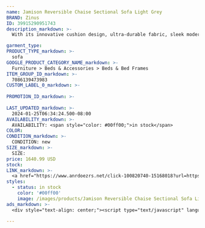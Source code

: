 ```yaml
---
name: Jamison Reversible Chaise Sectional Sofa Light Grey
BRAND: Zinus
ID: 39915290951743
description_markdown: >-
  With its innovative cushion design, ultra-durable fabric, sleek modern styling, and patented tool-free assembly system, it’s no wonder our Jamison Sectional won the 2021 GOOD DESIGN® Award. Designed with the highest quality memory foam and sturdy framework, this sectional also features a reversible chaise so you can customize your seating arrangement.

garment_type:
PRODUCT_TYPE_markdown: >-
  sofa
GOOGLE_PRODUCT_CATEGORY_NAME_markdown: >-
  Furniture > Beds & Accessories > Beds & Bed Frames
ITEM_GROUP_ID_markdown: >-
  7086139473983
CUSTOM_LABEL_0_markdown: >-
  
PROMOTION_ID_markdown: >-
  
LAST_UPDATED_markdown: >-
  2024-01-25T06:34:24.500-08:00
AVAILABILITY_markdown: >-
  AVAILABILITY: <span style="color: #00ff00;">in stock</span>
COLOR:
CONDITION_markdown: >-
  CONDITION: new
SIZE_markdown: >-
  SIZE: 
price: 1640.99 USD
stock: 
LINK_markdown: >-
  <a href="https://www.anrdoezrs.net/click-100820740-15168018?url=https%3A%2F%2Fwww.zinus.com%2Fproducts%2Fjamison-reversible-chaise-sectional-sofa%3Fvariant%3D39915290951743" target="_blank" style="display: inline-block; padding: 10px 20px; font-size: 16px; text-align: center; text-decoration: none; cursor: pointer; border: 1px solid #3498db; color: #3498db; background-color: #fff; border-radius: 5px; transition: background-color 0.3s;">Go to Product</a>
styles:
  - status: in stock
    color: '#00ff00'
    image: /images/products/Jamison Reversible Chaise Sectional Sofa Light Grey/JamisonLoveseatwithChaise_lightgrey-10.jpg
ads_markdown: >-
  <div style="text-align: center;"><script type="text/javascript" language="javascript" src="https://www.jdoqocy.com/placeholder-52269176?target=_top&mouseover=N"></script></div>

---
```

